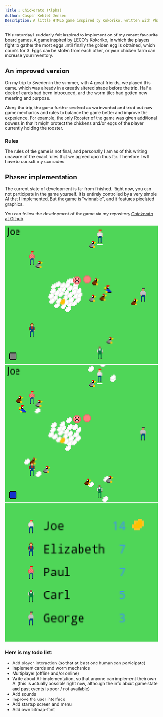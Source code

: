 ```yaml
---
Title : Chickorato (Alpha)
Author: Casper Kehlet Jensen
Description: A little HTML5 game inspired by Kokoriko, written with Phaser.js
---
```


This saturday I suddenly felt inspired to implement on of my recent favourite
board games.
A game inspired by LEGO's Kokoriko, in which the players fight to gather the
most eggs until finally the golden egg is obtained, which counts for 3.
Eggs can be stolen from each other, or your chicken farm can increase your
inventory.

## An improved version
On my trip to Sweden in the summer, with 4 great friends, we played this game,
which was already in a greatly altered shape before the trip.
Half a deck of cards had been introduced, and the worm tiles had gotten new
meaning and purpose.

Along the trip, the game further evolved as we invented and tried out new game
mechanics and rules to balance the game better and improve the experience.
For example, the only Rooster of the game was given additional powers in that
it might protect the chickens and/or eggs of the player currently holding the
rooster.

### Rules
The rules of the game is not final, and personally I am as of this writing
unaware of the exact rules that we agreed upon thus far. Therefore I will have
to consult my comrades.


## Phaser implementation
The current state of development is far from finished. Right now, you can not
participate in the game yourself. It is entirely controlled by a very simple
AI that I implemented. But the game is "winnable", and it features pixelated
graphics.

You can follow the development of the game via my repository 
[Chickorato at Github](https://github.com/SneManden/Chickorato).

![A few turns in the game](https://raw.githubusercontent.com/SneManden/Chickorato/master/img/screens/2014-11-23_11:12:35.png "A few turns in the game")
![Some players has acquired eggs now](https://raw.githubusercontent.com/SneManden/Chickorato/master/img/screens/2014-11-23_11:13:28.png "Some players has acquired eggs now")
![And Joe wins the game, had the golden egg too!](https://raw.githubusercontent.com/SneManden/Chickorato/master/img/screens/2014-11-23_11:19:51.png "And Joe wins the game, had the golden egg too!")

### Here is my todo list:

 * Add player-interaction (so that at least one human can participate)
 * Implement cards and worm mechanics
 * Multiplayer (offline and/or online)
 * Write about AI-implementation, so that anyone can implement their own AI
   (this is actually possible right now, although the info about game state and past events is poor / not available)
 * Add sounds
 * Improve the user interface
 * Add startup screen and menu
 * Add own bitmap-font
